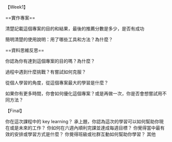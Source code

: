 【Week1】

==實作專案==

  <Q1>清楚記載這個專案的目的和結果，最後的推薦分數是多少，是否有成功

  <Q2>簡明清楚的使用說明：用了哪些工具和方法？為什麼？

==資料思維反思==
    
  <Q1>你認為你有達到這個專案的目的嗎？為什麼？
    
  <Q2>過程中遇到什麼挑戰？有嘗試如何克服？
    
  <Q3>從個人學習的角度，從這個專案最大的學習是什麼？
    
  <Q4>如果你有更多時間，你會如何優化這個專案？或是再做一次，你是否會想嘗試用不同方法？
  

    
【Final】

  <Q1>你在這次課程中的 key learning？
  <Q2>承上題，你認為這次的學習可以如何幫助你現在或是未來的工作？
  <Q3>你如何在六週內順利完課並達成每週目標？
  <Q4>你覺得當中最有效的安排或學習方式是什麼？
  <Q5>你覺得班級或社群互動如何幫助你學習？
  <Q6>其他
